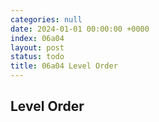 ```yaml
---
categories: null
date: 2024-01-01 00:00:00 +0000
index: 06a04
layout: post
status: todo
title: 06a04 Level Order
---
```


## Level Order